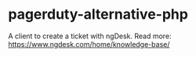 # pagerduty-alternative-php
A client to create a ticket with ngDesk. Read more: https://www.ngdesk.com/home/knowledge-base/
